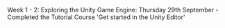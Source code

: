 Week 1 - 2:
Exploring the Unity Game Engine:
Thursday 29th September - Completed the Tutorial Course 'Get started in the Unity Editor'

